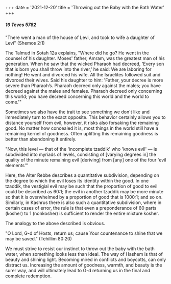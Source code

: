 +++
date = '2021-12-20'
title = 'Throwing out the Baby with the Bath Water'
+++

##### 16 Teves 5782

"There went a man of the house of Levi, and took to wife a daughter of Levi" (Shemos 2:1)

The Talmud in Sotah 12a explains, "Where did he go? He went in the counsel of his daughter. Moses' father, Amram, was the greatest man of his generation. When he saw that the wicked Pharaoh had decreed, 'Every son that is born you shall throw into the river,' he said: We are laboring for nothing! He went and divorced his wife. All the Israelites followed suit and divorced their wives. Said his daughter to him: 'Father, your decree is more severe than Pharaoh’s. Pharaoh decreed only against the males; you have decreed against the males and females. Pharaoh decreed only concerning this world; you have decreed concerning this world and the world to come.'"

Sometimes we also have the trait to see something we don't like and immediately turn to the exact opposite. This behavior certainly allows you to distance yourself from evil, however, it risks also forsaking the remaining good. No matter how concealed it is, most things in the world still have a remaining kernel of goodness. Often uplifting this remaining goodness is better than abandoning it entirely.

"Now, this level — that of the 'incomplete tzaddik' who 'knows evil' — is subdivided into myriads of levels, consisting of [varying degrees in] the quality of the minute remaining evil [deriving] from [any] one of the four 'evil elements'"

Here, the Alter Rebbe describes a quantitative subdivision, depending on the degree to which the evil loses its identity within the good. In one tzaddik, the vestigial evil may be such that the proportion of good to evil could be described as 60:1; the evil in another tzaddik may be more minute so that it is overwhelmed by a proportion of good that is 1000:1; and so on. Similarly, in Kashrus there is also such a quantitative subdivision, where in certain cases of error, the rule is that even a preponderance of 60 parts (kosher) to 1 (nonkosher) is sufficient to render the entire mixture kosher.

The analogy to the above described is obvious.

"O Lord, G-d of Hosts, return us; cause Your countenance to shine that we may be saved." (Tehillim 80:20)

We must strive to resist our instinct to throw out the baby with the bath water, when something looks less than ideal. The way of Hashem is that of beauty and shining light. Becoming mired in conflicts and boycotts, can only distract us. Increasing the amount of goodness, warmth, and beauty is the surer way, and will ultimately lead to G-d returning us in the final and complete redemption.
